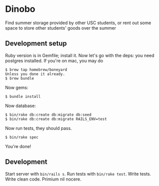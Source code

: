 # Dinobo

Find summer storage provided by other USC students, or rent out some space to
store other students' goods over the summer

## Development setup

Ruby version is in Gemfile; install it. Now let's go with the deps:
you need postgres installed. If you're on mac, you may do

```console
$ brew tap homebrew/boneyard
Unless you done it already.
$ brew bundle
```

Now gems:

```console
$ bundle install
```

Now database:

```console
$ bin/rake db:create db:migrate db:seed
$ bin/rake db:create db:migrate RAILS_ENV=test
```

Now run tests, they should pass.

```
$ bin/rake spec
```

You're done!

## Development

Start server with `bin/rails s`. Run tests with `bin/rake test`.
Write tests. Write clean code. Primium nil nocere.
